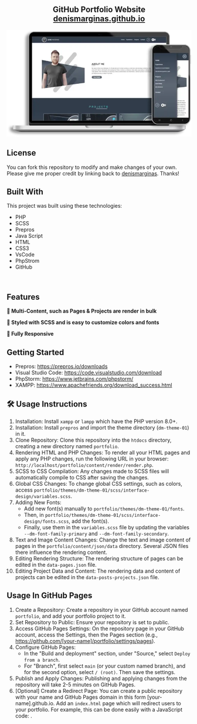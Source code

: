 <h2 align="center">
  GitHub Portfolio Website<br/>
  <a href="https://denismarginas.github.io/portfolio/" target="_blank">denismarginas.github.io</a>
</h2>
<div align="center">
  <img alt="Denis Marginas - GitHub Portoflio" src="./content/img/design-elements/portfolio-github.webp" />
</div>

## License
You can fork this repository to modify and make changes of your own. Please give me proper credit by linking back to [denismarginas](https://github.com/denismarginas/portfolio/). Thanks!

## Built With

This project was built using these technologies:

- PHP
- SCSS
- Prepros
- Java Script
- HTML
- CSS3
- VsCode
- PhpStrom
- GitHub
<br/>

## Features

**📖 Multi-Content, such as Pages & Projects are render in bulk**

**🎨 Styled with SCSS and is easy to customize colors and fonts**

**📱 Fully Responsive**


## Getting Started
- Prepros: https://prepros.io/downloads
- Visual Studio Code: https://code.visualstudio.com/download
- PhpStorm: https://www.jetbrains.com/phpstorm/
- XAMPP: https://www.apachefriends.org/download_success.html


## 🛠 Usage Instructions

1. Installation: Install `xampp` or `lampp` which have the PHP version 8.0+.
2. Installation: Install `prepros` and import the theme directory (`dm-theme-01`) in it.
3. Clone Repository: Clone this repository into the `htdocs` directory, creating a new directory named `portfolio`.
4. Rendering HTML and PHP Changes: To render all your HTML pages and apply any PHP changes, run the following URL in your browser: `http://localhost/portfolio/content/render/render.php`.
5. SCSS to CSS Compilation: Any changes made to SCSS files will automatically compile to CSS after saving the changes.
6. Global CSS Changes: To change global CSS settings, such as colors, access `portfolio/themes/dm-theme-01/scss/interface-design/variables.scss`.
7. Adding New Fonts:
    - Add new font(s) manually to `portfolio/themes/dm-theme-01/fonts`.
    - Then, in `portfolio/themes/dm-theme-01/scss/interface-design/fonts.scss`, add the font(s).
    - Finally, use them in the `variables.scss` file by updating the variables `--dm-font-family-primary` and `--dm-font-family-secondary`.
8. Text and Image Content Changes: Change the text and image content of pages in the `portfolio/content/json/data` directory. Several JSON files there influence the rendering content.
9. Editing Rendering Structure: The rendering structure of pages can be edited in the `data-pages.json` file.
10. Editing Project Data and Content: The rendering data and content of projects can be edited in the `data-posts-projects.json` file.


## Usage In GitHub Pages 

1. Create a Repository: Create a repository in your GitHub account named `portfolio`, and add your portfolio project to it.
2. Set Repository to Public: Ensure your repository is set to public.
3. Access GitHub Pages Settings: On the repository page in your GitHub account, access the Settings, then the Pages section (e.g., https://github.com/[your-name]/portfolio/settings/pages).
4. Configure GitHub Pages:
   - In the "Build and deployment" section, under "Source," select `Deploy from a branch`.
   - For "Branch", first select `main` (or your custom named branch), and for the second option, select `/ (root)`. Then save the settings.
5. Publish and Apply Changes: Publishing and applying changes from the repository will take 2-5 minutes on GitHub Pages.
6. [Optional] Create a Redirect Page: You can create a public repository with your name and GitHub Pages domain in this form [your-name].github.io. Add an `index.html` page which will redirect users to your portfolio. For example, this can be done easily with a JavaScript code: <script>window.location.href = "/portfolio/";</script>.